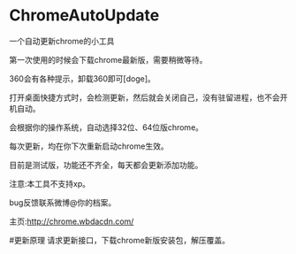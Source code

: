 # ChromeAutoUpdate
一个自动更新chrome的小工具

第一次使用的时候会下载chrome最新版，需要稍微等待。

360会有各种提示，卸载360即可[doge]。

打开桌面快捷方式时，会检测更新，然后就会关闭自己，没有驻留进程，也不会开机自动。

会根据你的操作系统，自动选择32位、64位版chrome。

每次更新，均在你下次重新启动chrome生效。

目前是测试版，功能还不齐全，每天都会更新添加功能。

注意:本工具不支持xp。

bug反馈联系微博@你的档案。

主页:http://chrome.wbdacdn.com/

#更新原理
请求更新接口，下载chrome新版安装包，解压覆盖。
